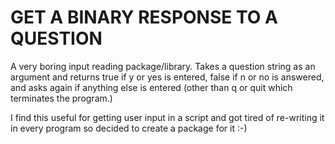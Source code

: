 # GET A BINARY RESPONSE TO A QUESTION

A very boring input reading package/library. Takes a question string as an
argument and returns true if y or yes is entered, false if n or no is answered,
and asks again if anything else is entered (other than q or quit which
terminates the program.)

I find this useful for getting user input in a script and got tired of
re-writing it in every program so decided to create a package for it :-)
